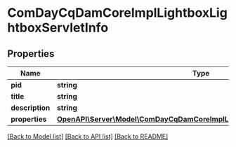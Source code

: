 # ComDayCqDamCoreImplLightboxLightboxServletInfo

## Properties
Name | Type | Description | Notes
------------ | ------------- | ------------- | -------------
**pid** | **string** |  | [optional] 
**title** | **string** |  | [optional] 
**description** | **string** |  | [optional] 
**properties** | [**OpenAPI\Server\Model\ComDayCqDamCoreImplLightboxLightboxServletProperties**](ComDayCqDamCoreImplLightboxLightboxServletProperties.md) |  | [optional] 

[[Back to Model list]](../README.md#documentation-for-models) [[Back to API list]](../README.md#documentation-for-api-endpoints) [[Back to README]](../README.md)


